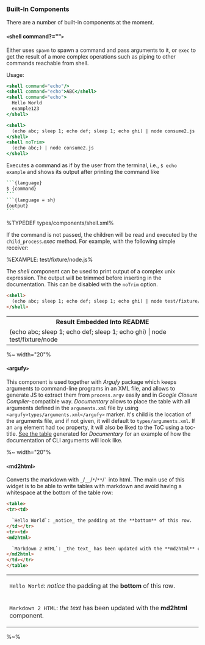 ### Built-In Components

There are a number of built-in components at the moment.

#### `<`shell command?=""`>`

Either uses `spawn` to spawn a command and pass arguments to it, or `exec` to get the result of a more complex operations such as piping to other commands reachable from shell.

Usage:

```jsx
<shell command="echo"/>
<shell command="echo">ABC</shell>
<shell command="echo">
  Hello World
  example123
</shell>

<shell>
  (echo abc; sleep 1; echo def; sleep 1; echo ghi) | node consume2.js
</shell>
<shell noTrim>
  (echo abc;) | node consume2.js
</shell>
```

Executes a command as if by the user from the terminal, i.e., `$ echo example` and shows its output after printing the command like

````sh
```{language}
$ {command}
```
```{language = sh}
{output}
```
````

%TYPEDEF types/components/shell.xml%

If the command is not passed, the children will be read and executed by the `child_process`._exec_ method. For example, with the following simple receiver:

%EXAMPLE: test/fixture/node.js%

The _shell_ component can be used to print output of a complex unix expression. The output will be trimmed before inserting in the documentation. This can be disabled with the `noTrim` option.

```html
<shell>
  (echo abc; sleep 1; echo def; sleep 1; echo ghi) | node test/fixture/node
</shell>
```

<table>
<tr><th>Result Embedded Into README</th></tr>
<tr/>
<tr><td>
<shell>
  (echo abc; sleep 1; echo def; sleep 1; echo ghi) | node test/fixture/node
</shell>
</th></td>
</table>

%~ width="20"%

#### `<`argufy`>`

This component is used together with _Argufy_ package which keeps arguments to command-line programs in an XML file, and allows to generate JS to extract them from `process.argv` easily and in _Google Closure Compiler_-compatible way. _Documentary_ allows to place the table with all arguments defined in the `arguments.xml` file by using `<argufy>types/arguments.xml</argufy>` marker. It's child is the location of the arguments file, and if not given, it will default to `types/arguments.xml`. If an `arg` element had `toc` property, it will also be liked to the ToC using a toc-title. [See the table](#cli) generated for _Documentary_ for an example of how the documentation of CLI arguments will look like.

%~ width="20"%

#### `<`md2html`>`

Converts the markdown with `_`/`__`/`*`/`**`/<code>`</code> into html. The main use of this widget is to be able to write tables with markdown and avoid having a whitespace at the bottom of the table row:

```html
<table>
<tr><td>

  `Hello World`: _notice_ the padding at the **bottom** of this row.
</td></tr>
<tr><td>
<md2html>

  `Markdown 2 HTML`: _the text_ has been updated with the **md2html** component.
</md2html>
</td></tr>
</table>
```

<table>
<tr><td>

  `Hello World`: _notice_ the padding at the **bottom** of this row.
</td></tr>
<tr><td>
<md2html>

  `Markdown 2 HTML`: _the text_ has been updated with the **md2html** component.
</md2html>
</td></tr>
</table>

%~%